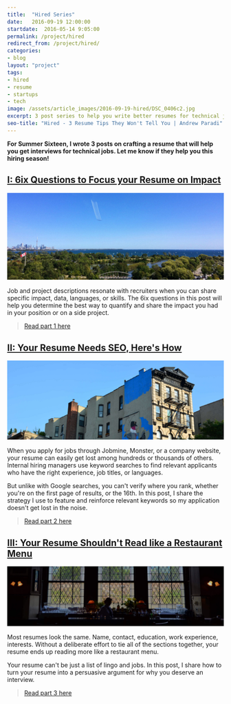```yaml
---
title:  "Hired Series"
date:   2016-09-19 12:00:00
startdate:  2016-05-14 9:05:00
permalink: /project/hired
redirect_from: /project/hired/
categories:
- blog
layout: "project"
tags:
- hired
- resume
- startups
- tech
image: /assets/article_images/2016-09-19-hired/DSC_0406c2.jpg
excerpt: 3 post series to help you write better resumes for technical jobs.
seo-title: "Hired - 3 Resume Tips They Won't Tell You | Andrew Paradi"
---
```


**For Summer Sixteen, I wrote 3 posts on crafting a resume that will help you get interviews for technical jobs. Let me know if they help you this hiring season!**

[I: 6ix Questions to Focus your Resume on Impact](/blog/hired-part-1)
---

![](/assets/article_images/2016-09-19-hired/IMG_3171cr.jpg)

Job and project descriptions resonate with recruiters when you can share specific impact, data, languages, or skills. The 6ix questions in this post will help you determine the best way to quantify and share the impact you had in your position or on a side project.

> [Read part 1 here](/blog/hired-part-1)    

[II: Your Resume Needs SEO, Here's How](/blog/hired-part-2)
---

![](/assets/article_images/2016-09-19-hired/DSC_0543cr.jpg)

When you apply for jobs through Jobmine, Monster, or a company website, your resume can easily get lost among hundreds or thousands of others. Internal hiring managers use keyword searches to find relevant applicants who have the right experience, job titles, or languages.

But unlike with Google searches, you can't verify where you rank, whether you're on the first page of results, or the 16th. In this post, I share the strategy I use to feature and reinforce relevant keywords so my application doesn't get lost in the noise.

> [Read part 2 here](/blog/hired-part-2)


[III: Your Resume Shouldn't Read like a Restaurant Menu](/blog/hired-part-3)
---

![](/assets/article_images/2016-09-19-hired/DSC_0249cr.jpg)

Most resumes look the same. Name, contact, education, work experience, interests. Without a deliberate effort to tie all of the sections together, your resume ends up reading more like a restaurant menu.

Your resume can't be just a list of lingo and jobs. In this post, I share how to turn your resume into a persuasive argument for why you deserve an interview.

> [Read part 3 here](/blog/hired-part-3)
